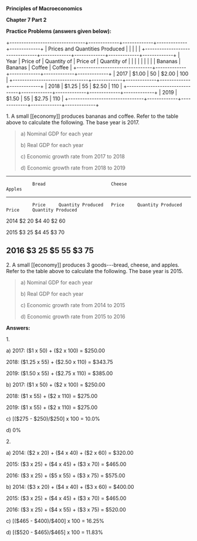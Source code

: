 **Principles of Macroeconomics**

**Chapter 7 Part 2**

**Practice Problems (answers given below):**

+--------------------------------+-------------+-------------+-------------+-------------+
| Prices and Quantities Produced |             |             |             |             |
+--------------------------------+-------------+-------------+-------------+-------------+
| Year                           | Price of    | Quantity of | Price of    | Quantity of |
|                                |             |             |             |             |
|                                | Bananas     | Bananas     | Coffee      | Coffee      |
+--------------------------------+-------------+-------------+-------------+-------------+
| 2017                           | \$1.00      | 50          | \$2.00      | 100         |
+--------------------------------+-------------+-------------+-------------+-------------+
| 2018                           | \$1.25      | 55          | \$2.50      | 110         |
+--------------------------------+-------------+-------------+-------------+-------------+
| 2019                           | \$1.50      | 55          | \$2.75      | 110         |
+--------------------------------+-------------+-------------+-------------+-------------+

1\. A small [[economy]] produces bananas and coffee. Refer to the table above to calculate the following. The base year is 2017.

> a\) Nominal GDP for each year
>
> b\) Real GDP for each year
>
> c\) Economic growth rate from 2017 to 2018
>
> d\) Economic growth rate from 2018 to 2019

  -----------------------------------------------------------------------------------------------------
              Bread                         Cheese                        Apples    
  ----------- --------- ------------------- --------- ------------------- --------- -------------------
              Price     Quantity Produced   Price     Quantity Produced   Price     Quantity Produced

  2014        \$2       20                  \$4       40                  \$2       60

  2015        \$3       25                  \$4       45                  \$3       70

  2016        \$3       25                  \$5       55                  \$3       75
  -----------------------------------------------------------------------------------------------------

2\. A small [[economy]] produces 3 goods---bread, cheese, and apples. Refer to the table above to calculate the following. The base year is 2015.

> a\) Nominal GDP for each year
>
> b\) Real GDP for each year
>
> c\) Economic growth rate from 2014 to 2015
>
> d\) Economic growth rate from 2015 to 2016

**Answers:**

1\.

a\) 2017: (\$1 x 50) + (\$2 x 100) = \$250.00

2018: (\$1.25 x 55) + (\$2.50 x 110) = \$343.75

2019: (\$1.50 x 55) + (\$2.75 x 110) = \$385.00

b\) 2017: (\$1 x 50) + (\$2 x 100) = \$250.00

2018: (\$1 x 55) + (\$2 x 110) = \$275.00

2019: (\$1 x 55) + (\$2 x 110) = \$275.00

c\) \[(\$275 - \$250)/\$250\] x 100 = 10.0%

d\) 0%

2\.

a\) 2014: (\$2 x 20) + (\$4 x 40) + (\$2 x 60) = \$320.00

2015: (\$3 x 25) + (\$4 x 45) + (\$3 x 70) = \$465.00

2016: (\$3 x 25) + (\$5 x 55) + (\$3 x 75) = \$575.00

b\) 2014: (\$3 x 20) + (\$4 x 40) + (\$3 x 60) = \$400.00

2015: (\$3 x 25) + (\$4 x 45) + (\$3 x 70) = \$465.00

2016: (\$3 x 25) + (\$4 x 55) + (\$3 x 75) = \$520.00

c\) \[(\$465 - \$400)/\$400\] x 100 = 16.25%

d\) \[(\$520 - \$465)/\$465\] x 100 = 11.83%
